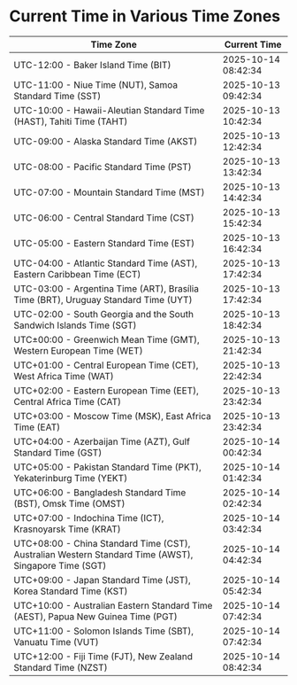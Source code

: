# Current Time in Various Time Zones

| Time Zone | Current Time |
|-----------|--------------|
| UTC-12:00 - Baker Island Time (BIT) | 2025-10-14 08:42:34 |
| UTC-11:00 - Niue Time (NUT), Samoa Standard Time (SST) | 2025-10-13 09:42:34 |
| UTC-10:00 - Hawaii-Aleutian Standard Time (HAST), Tahiti Time (TAHT) | 2025-10-13 10:42:34 |
| UTC-09:00 - Alaska Standard Time (AKST) | 2025-10-13 12:42:34 |
| UTC-08:00 - Pacific Standard Time (PST) | 2025-10-13 13:42:34 |
| UTC-07:00 - Mountain Standard Time (MST) | 2025-10-13 14:42:34 |
| UTC-06:00 - Central Standard Time (CST) | 2025-10-13 15:42:34 |
| UTC-05:00 - Eastern Standard Time (EST) | 2025-10-13 16:42:34 |
| UTC-04:00 - Atlantic Standard Time (AST), Eastern Caribbean Time (ECT) | 2025-10-13 17:42:34 |
| UTC-03:00 - Argentina Time (ART), Brasília Time (BRT), Uruguay Standard Time (UYT) | 2025-10-13 17:42:34 |
| UTC-02:00 - South Georgia and the South Sandwich Islands Time (SGT) | 2025-10-13 18:42:34 |
| UTC±00:00 - Greenwich Mean Time (GMT), Western European Time (WET) | 2025-10-13 21:42:34 |
| UTC+01:00 - Central European Time (CET), West Africa Time (WAT) | 2025-10-13 22:42:34 |
| UTC+02:00 - Eastern European Time (EET), Central Africa Time (CAT) | 2025-10-13 23:42:34 |
| UTC+03:00 - Moscow Time (MSK), East Africa Time (EAT) | 2025-10-13 23:42:34 |
| UTC+04:00 - Azerbaijan Time (AZT), Gulf Standard Time (GST) | 2025-10-14 00:42:34 |
| UTC+05:00 - Pakistan Standard Time (PKT), Yekaterinburg Time (YEKT) | 2025-10-14 01:42:34 |
| UTC+06:00 - Bangladesh Standard Time (BST), Omsk Time (OMST) | 2025-10-14 02:42:34 |
| UTC+07:00 - Indochina Time (ICT), Krasnoyarsk Time (KRAT) | 2025-10-14 03:42:34 |
| UTC+08:00 - China Standard Time (CST), Australian Western Standard Time (AWST), Singapore Time (SGT) | 2025-10-14 04:42:34 |
| UTC+09:00 - Japan Standard Time (JST), Korea Standard Time (KST) | 2025-10-14 05:42:34 |
| UTC+10:00 - Australian Eastern Standard Time (AEST), Papua New Guinea Time (PGT) | 2025-10-14 07:42:34 |
| UTC+11:00 - Solomon Islands Time (SBT), Vanuatu Time (VUT) | 2025-10-14 07:42:34 |
| UTC+12:00 - Fiji Time (FJT), New Zealand Standard Time (NZST) | 2025-10-14 08:42:34 |
